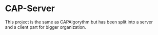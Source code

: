 # CAP-Server
This project is the same as CAPAlgorythm but has been split into a server and a client part for bigger organization.
